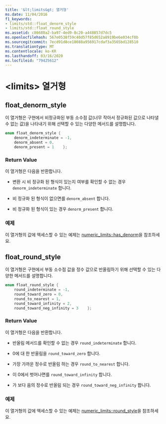 ```yaml
---
title: '&lt;limits&gt; 열거형'
ms.date: 11/04/2016
f1_keywords:
- limits/std::float_denorm_style
- limits/std::float_round_style
ms.assetid: c86680a2-ba97-4ed9-8c20-a448857d7dc5
ms.openlocfilehash: 567e0538f59c40d57f85d652a8919be6e034cf0b
ms.sourcegitcommit: 7ecd91d8ce18088a956917cdaf3a3565bd128510
ms.translationtype: MT
ms.contentlocale: ko-KR
ms.lasthandoff: 03/16/2020
ms.locfileid: "79425612"
---
```

# <a name="ltlimitsgt-enums"></a>&lt;limits&gt; 열거형

## <a name="float_denorm_style"></a>float_denorm_style

이 열거형은 구현에서 비정규화된 부동 소수점 값(너무 작아서 정규화된 값으로 나타낼 수 없는 값)을 나타내기 위해 선택할 수 있는 다양한 메서드를 설명합니다.

```cpp
enum float_denorm_style {
    denorm_indeterminate = -1,
    denorm_absent = 0,
    denorm_present = 1    };
```

### <a name="return-value"></a>Return Value

이 열거형은 다음을 반환합니다.

- 변환 시 비 정규화 된 형식이 있는지 여부를 확인할 수 없는 경우 `denorm_indeterminate` 합니다.

- 비 정규화 된 형식이 없으면를 `denorm_absent` 합니다.

- 비 정규화 된 형식이 있는 경우 `denorm_present` 합니다.

### <a name="example"></a>예제

이 열거형의 값에 액세스할 수 있는 예제는 [numeric_limits::has_denorm](../standard-library/numeric-limits-class.md#has_denorm)을 참조하세요.

## <a name="float_round_style"></a>float_round_style

이 열거형은 구현에서 부동 소수점 값을 정수 값으로 반올림하기 위해 선택할 수 있는 다양한 메서드를 설명합니다.

```cpp
enum float_round_style {
    round_indeterminate = -1,
    round_toward_zero = 0,
    round_to_nearest = 1,
    round_toward_infinity = 2,
    round_toward_neg_infinity = 3    };
```

### <a name="return-value"></a>Return Value

이 열거형은 다음을 반환합니다.

- 반올림 메서드를 확인할 수 없는 경우 `round_indeterminate` 합니다.

- 0에 대 한 반올림을 `round_toward_zero` 합니다.

- 가장 가까운 정수로 반올림 하는 경우 `round_to_nearest` 합니다.

- 이 0에서 벗어나면를 `round_toward_infinity` 합니다.

- 가 보다 음의 정수로 반올림 되는 경우 `round_toward_neg_infinity` 합니다.

### <a name="example"></a>예제

이 열거형의 값에 액세스할 수 있는 예제는 [numeric_limits::round_style](../standard-library/numeric-limits-class.md#round_style)을 참조하세요.
